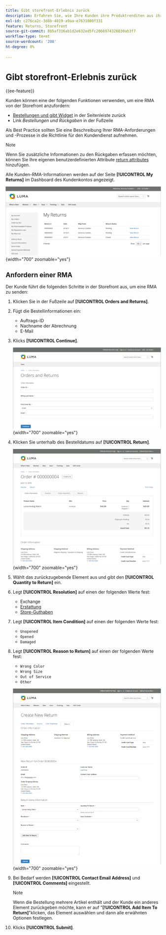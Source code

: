 ```yaml
---
title: Gibt storefront-Erlebnis zurück
description: Erfahren Sie, wie Ihre Kunden ihre Produktrenditen aus ihrem -Konto auf der Storefront verwalten können.
exl-id: c276ca2c-3d8b-4019-a9aa-e7631080f331
feature: Returns, Storefront
source-git-commit: 8b5af316ab1d2e632ed5fc2066974326830ab3f7
workflow-type: tm+mt
source-wordcount: '208'
ht-degree: 0%

---
```


# Gibt storefront-Erlebnis zurück

{{ee-feature}}

Kunden können eine der folgenden Funktionen verwenden, um eine RMA von der Storefront anzufordern:

- [Bestellungen und gibt Widget](../content-design/widget-orders-returns.md) in der Seitenleiste zurück
- Link _Bestellungen und Rückgaben_ in der Fußzeile

Als Best Practice sollten Sie eine Beschreibung Ihrer RMA-Anforderungen und -Prozesse in die Richtlinie für den Kundendienst aufnehmen.

>[!NOTE]
>
>Wenn Sie zusätzliche Informationen zu den Rückgaben erfassen möchten, können Sie Ihre eigenen benutzerdefinierten Attribute [return attributes](attributes-returns.md) hinzufügen.

Alle Kunden-RMA-Informationen werden auf der Seite **[!UICONTROL My Returns]** im Dashboard des Kundenkontos angezeigt.

![Meine Rückgabe](./assets/my-returns-page.png){width="700" zoomable="yes"}

## Anfordern einer RMA

Der Kunde führt die folgenden Schritte in der Storefront aus, um eine RMA zu senden:

1. Klicken Sie in der Fußzeile auf **[!UICONTROL Orders and Returns]**.

1. Fügt die Bestellinformationen ein:

   - Auftrags-ID
   - Nachname der Abrechnung
   - E-Mail

1. Klicks **[!UICONTROL Continue]**.

   ![Bestellungen und Rückgaben](./assets/storefront-orders-and-returns.png){width="700" zoomable="yes"}

1. Klicken Sie unterhalb des Bestelldatums auf **[!UICONTROL Return]**.

   ![Bestelldetails](./assets/storefront-orders-and-returns-order-information.png){width="700" zoomable="yes"}

1. Wählt das zurückzugebende Element aus und gibt den **[!UICONTROL Quantity to Return]** ein.

1. Legt **[!UICONTROL Resolution]** auf einen der folgenden Werte fest:

   - Exchange
   - [Erstattung](../customers/refunds-customer-account.md)
   - [Store-Guthaben](../customers/store-credit-using.md)

1. Legt **[!UICONTROL Item Condition]** auf einen der folgenden Werte fest:

   - `Unopened`
   - `Opened`
   - `Damaged`

1. Legt **[!UICONTROL Reason to Return]** auf einen der folgenden Werte fest:

   - `Wrong Color`
   - `Wrong Size`
   - `Out of Service`
   - `Other`

   ![Neuen Rücklauf erstellen](./assets/storefront-orders-and-returns-create-new-return.png){width="700" zoomable="yes"}

1. Bei Bedarf werden **[!UICONTROL Contact Email Address]** und **[!UICONTROL Comments]** eingestellt.

   >[!NOTE]
   >
   >Wenn die Bestellung mehrere Artikel enthält und der Kunde ein anderes Element zurückgeben möchte, kann er auf &quot;**[!UICONTROL Add Item To Return]**&quot;klicken, das Element auswählen und dann alle erwähnten Optionen festlegen.

1. Klicks **[!UICONTROL Submit]**.
